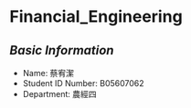 # Financial_Engineering

## ***Basic Information***
* Name: 蔡宥潔
* Student ID Number: B05607062
* Department: 農經四
